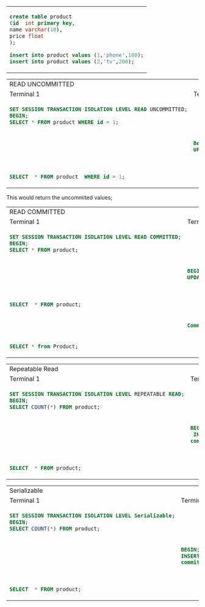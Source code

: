 <table>
 <tr>
   <td>
 
```sql
create table product
(id  int primary key,
name varchar(10),
price float
);

insert into product values (1,'phone',100);
insert into product values (2,'tv',200);
```

  </td>
 </tr>
</table>

<table>
<tr>
   <td colspan="2"> READ UNCOMMITTED </td>
  </tr>
  <tr>
    <td> Terminal 1 </td> <td> Terminal 2 </td> </tr>

<tr>
<td>
  
```sql 
SET SESSION TRANSACTION ISOLATION LEVEL READ UNCOMMITTED;
BEGIN;
SELECT * FROM product WHERE id = 1; 
```
</td>
  <td></td>
</tr>

<tr>
<td> </td>
<td>
  
  ```sql
Begin;
UPDATE product SET price = 1000 WHERE id = 1;
```
 
  </td> </tr> <tr>   <td>

```sql

SELECT  * FROM product  WHERE id = 1;
```

 </td>
 <td></td>
  </tr>
  
</table>

This would return the uncommited values;



<table>
 <tr>
   <td colspan="2"> READ COMMITTED </td>
 </tr>
  <tr>
    <td> Terminal 1 </td> <td> Terminal 2 </td> </tr>

<tr>
<td>
  
```sql 
SET SESSION TRANSACTION ISOLATION LEVEL READ COMMITTED;
BEGIN;
SELECT * FROM product; 
```

</td>
  <td></td>
</tr>

<tr>
<td> </td>
<td>
  
```sql
BEGIN;
UPDATE product SET price = 1000 WHERE id = 1;
```
 
  </td>
</tr>
  
  <tr>
    <td>

```sql

SELECT  * FROM product;
```

 </td>
 <td></td>
  </tr>
  
 <tr>
   <td>
     
   </td>
   
   <td>
     
```sql
Commit;
```
 
   </td>
 </tr> 
  
 <tr>
   <td>
     
```sql
SELECT * from Product;
``` 
   </td>
   
   <td>
     

 
   </td>
 </tr>   
</table>



<table>
 <tr>
   <td colspan="2"> Repeatable Read </td>
 </tr>
  <tr>
    <td> Terminal 1 </td> <td> Terminal 2 </td> </tr>

<tr>
<td>
  
```sql 
SET SESSION TRANSACTION ISOLATION LEVEL REPEATABLE READ;
BEGIN;
SELECT COUNT(*) FROM product; 
```

</td>
  <td></td>
</tr>

<tr> <td> </td> <td>
  
```sql
BEGIN;
 INSERT INTO `product` VALUES (5,“Product”, 5);
commit;
```
 
  </td>
</tr> <tr> <td>

```sql

SELECT  * FROM product;
```

 </td>
 <td></td>
  </tr>

</table>

<table>
 <tr>
   <td colspan="2"> Serializable </td>
 </tr>
  <tr>
    <td> Terminal 1 </td> <td> Terminal 2 </td> </tr>
<tr>
<td>
 
```sql 
SET SESSION TRANSACTION ISOLATION LEVEL Serializable;
BEGIN;
SELECT COUNT(*) FROM product; 
```
</td>
  <td></td>
</tr>
<tr>
<td> </td>
<td>

 ```sql
BEGIN;
 INSERT INTO `product` VALUES (5,“Product”, 5);
commit;
 ```
 </td>
</tr>
 <tr> <td>

```sql

SELECT  * FROM product;
```

 </td>
 <td></td>
  </tr>

</table>
</table>

